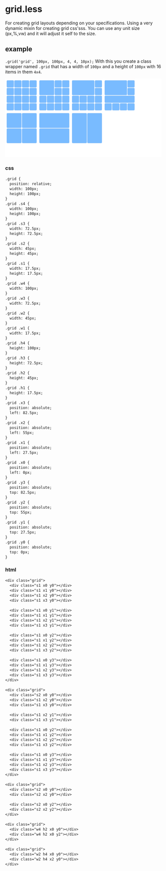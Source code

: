 grid.less
=========

For creating grid layouts depending on your specifications. Using a very dynamic mixin for creating grid css'sss.
You can use any unit size (px,%,vw) and it will adjust it self to the size.

example
---------
`.grid('grid', 100px, 100px, 4, 4, 10px);` With this you create a class wrapper named `.grid` that has a width of `100px`
and a height of `100px` with 16 items in them `4x4`.

![Example](example/grid.less-example.png)


### css
	.grid {
	  position: relative;
	  width: 100px;
	  height: 100px;
	}
	.grid .s4 {
	  width: 100px;
	  height: 100px;
	}
	.grid .s3 {
	  width: 72.5px;
	  height: 72.5px;
	}
	.grid .s2 {
	  width: 45px;
	  height: 45px;
	}
	.grid .s1 {
	  width: 17.5px;
	  height: 17.5px;
	}
	.grid .w4 {
	  width: 100px;
	}
	.grid .w3 {
	  width: 72.5px;
	}
	.grid .w2 {
	  width: 45px;
	}
	.grid .w1 {
	  width: 17.5px;
	}
	.grid .h4 {
	  height: 100px;
	}
	.grid .h3 {
	  height: 72.5px;
	}
	.grid .h2 {
	  height: 45px;
	}
	.grid .h1 {
	  height: 17.5px;
	}
	.grid .x3 {
	  position: absolute;
	  left: 82.5px;
	}
	.grid .x2 {
	  position: absolute;
	  left: 55px;
	}
	.grid .x1 {
	  position: absolute;
	  left: 27.5px;
	}
	.grid .x0 {
	  position: absolute;
	  left: 0px;
	}
	.grid .y3 {
	  position: absolute;
	  top: 82.5px;
	}
	.grid .y2 {
	  position: absolute;
	  top: 55px;
	}
	.grid .y1 {
	  position: absolute;
	  top: 27.5px;
	}
	.grid .y0 {
	  position: absolute;
	  top: 0px;
	}

### html
	<div class="grid">
	  <div class="s1 x0 y0"></div>
	  <div class="s1 x1 y0"></div>
	  <div class="s1 x2 y0"></div>
	  <div class="s1 x3 y0"></div>

	  <div class="s1 x0 y1"></div>
	  <div class="s1 x1 y1"></div>
	  <div class="s1 x2 y1"></div>
	  <div class="s1 x3 y1"></div>

	  <div class="s1 x0 y2"></div>
	  <div class="s1 x1 y2"></div>
	  <div class="s1 x2 y2"></div>
	  <div class="s1 x3 y2"></div>

	  <div class="s1 x0 y3"></div>
	  <div class="s1 x1 y3"></div>
	  <div class="s1 x2 y3"></div>
	  <div class="s1 x3 y3"></div>
	</div>

	<div class="grid">
	  <div class="s2 x0 y0"></div>
	  <div class="s1 x2 y0"></div>
	  <div class="s1 x3 y0"></div>

	  <div class="s1 x2 y1"></div>
	  <div class="s1 x3 y1"></div>

	  <div class="s1 x0 y2"></div>
	  <div class="s1 x1 y2"></div>
	  <div class="s1 x2 y2"></div>
	  <div class="s1 x3 y2"></div>

	  <div class="s1 x0 y3"></div>
	  <div class="s1 x1 y3"></div>
	  <div class="s1 x2 y3"></div>
	  <div class="s1 x3 y3"></div>
	</div>

	<div class="grid">
	  <div class="s2 x0 y0"></div>
	  <div class="s2 x2 y0"></div>

	  <div class="s2 x0 y2"></div>
	  <div class="s2 x2 y2"></div>
	</div>

	<div class="grid">
	  <div class="w4 h2 x0 y0"></div>
	  <div class="w4 h2 x0 y2"></div>
	</div>

	<div class="grid">
	  <div class="w2 h4 x0 y0"></div>
	  <div class="w2 h4 x2 y0"></div>
	</div>

